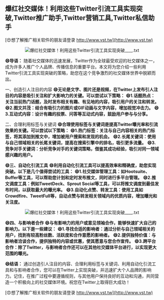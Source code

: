 ## **爆红社交媒体！利用这些Twitter引流工具实现突破,Twitter推广助手,Twitter营销工具,Twitter私信助手**

[😍想了解推广相关软件的朋友请登录 http://www.vst.tw](http://www.vst.tw)

 <center><img src="https://vst.tw/MP4/tuiguang/png/4.png" alt="爆红社交媒体！利用这些Twitter引流工具实现突破____.txt"></center>

**😄导语：**
随着社交媒体的迅速发展，Twitter作为全球最受欢迎的社交媒体之一，成为许多人推广个人品牌、传播信息的重要平台。本文将为您介绍一些利用Twitter引流工具实现突破的策略，助您在这个竞争激烈的社交媒体世界中脱颖而出。

一、创造引人注目的内容
**😄无论是文字、图片还是视频，在Twitter上发布引人注目的内容是吸引关注和扩大影响力的关键。可以尝试以下策略：**
**😄1.话题热点：关注当前热门话题，及时发布相关有趣、有见地的内容，吸引用户的关注和转发。**
**😄2.图文并茂：结合有吸引力的图片或GIF动画与文字内容，增加视觉冲击力。**
**😄3.互动式内容：设计有趣的投票、问答等互动式内容，鼓励用户参与与分享。**

二、合理利用标签与关键词
**😄合理使用标签与关键词是提高Twitter曝光率和引流效果的关键。可以尝试以下策略：**
**😄1.热门标签：关注与自己内容相关的热门标签，将其添加到推文中，增加被用户搜索和发现的机会。**
**😄2.长尾关键词：使用与自己领域相关的长尾关键词，提高在搜索引擎中的排名，吸引更多流量。**
**😄3.竞争对手关键词：分析竞争对手的关键词策略，借鉴其成功经验，吸引对同一领域感兴趣的用户。**

**😄三、自动化引流工具**
**😄利用自动化引流工具可以提高效率和精确度，助您实现突破。以下是几个值得尝试的工具：**
**😄1.社交媒体管理工具：如Hootsuite、Buffer等工具，可以帮助您计划和定时发布推文，同时进行多平台管理。**
**😄2.推文调度工具：例如TweetDeck、Sprout Social等工具，可以将推文调度到最佳发布时间，以获取最大的曝光率。**
**😄3.自动化点赞、转发工具：使用工具如Crowdfire、TweetFull等，自动点赞与转发相关领域内的优质内容，增加曝光和关注度。**

 <center><img src="https://vst.tw/MP4/tuiguang/png/6.png" alt="爆红社交媒体！利用这些Twitter引流工具实现突破____.txt"></center>

**😄四、与影响者合作**
**😄与有影响力的用户或意见领袖合作，能够快速扩大自己的影响力。以下是一些建议：**
**😄1.寻找合适的影响者：通过分析与自己领域相关的用户，找到有较高粉丝数、活跃度和合作意愿的影响者。**
**😄2.提供独特价值：与影响者洽谈合作，提供独特的内容或优惠，使其愿意与您合作宣传。**
**😄3.跨平台合作：除了Twitter，与影响者合作还可以在其他社交媒体平台进行，以实现更大范围的曝光。**

**😄结语：**
通过创造引人注目的内容、合理利用标签与关键词、利用自动化引流工具和与影响者合作，您可以在Twitter上实现突破，并迅速扩大个人品牌的影响力。记住，在推广过程中要遵循规则，与其他用户保持良好的互动和沟通，共同营造一个积极向上的社交媒体环境。祝您在Twitter上取得巨大成功！

[😍想了解推广相关软件的朋友请登录 http://www.vst.tw](http://www.vst.tw)



